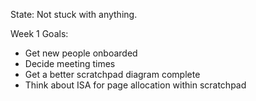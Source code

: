 State: Not stuck with anything. 

Week 1 Goals: 
- Get new people onboarded 
- Decide meeting times 
- Get a better scratchpad diagram complete 
- Think about ISA for page allocation within scratchpad
